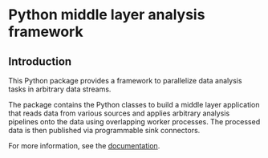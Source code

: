 # Python middle layer analysis framework

## Introduction

This Python package provides a framework to parallelize data analysis tasks in arbitrary data streams.

The package contains the Python classes to build a middle layer application that reads data from various sources and applies arbitrary analysis pipelines onto the data using overlapping worker processes. The processed data is then published via programmable sink connectors.

For more information, see the [documentation](https://gitlab.desy.de/controls/middle-layer-analyzer/-/wikis/home).
